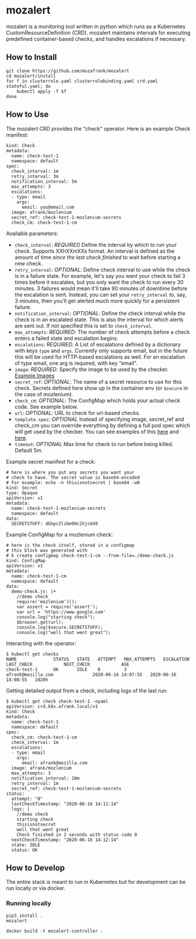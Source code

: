# mozalert

mozalert is a monitoring tool written in python which runs as a Kubernetes CustomResourceDefinition (CRD). mozalert maintains intervals for executing predefined container-based checks, and handles escalations if necessary.

## How to Install

```
git clone https://github.com/mozafrank/mozalert
cd mozalert/install
for f in clusterrole.yaml clusterrolebinding.yaml crd.yaml stateful.yaml; do
    kubectl apply -f $f
done
```

## How to Use

The mozalert CRD provides the "check" operator. Here is an example Check manifest:
```
kind: Check
metadata:
  name: check-test-1
  namespace: default
spec:
  check_interval: 1m
  retry_interval: 3m
  notification_interval: 5m
  max_attempts: 3
  escalations:
  - type: email
    args:
      email: you@email.com
  image: afrank/mozlenium
  secret_ref: check-test-1-mozlenium-secrets
  check_cm: check-test-1-cm
```
Available parameters:
* `check_interval`:
  *REQUIRED* Define the interval by which to run your check. Supports XXhXXmXXs format. An interval is defined as the amount of time _since the last check finished_ to wait before starting a new check.
* `retry_interval`:
  *OPTIONAL*: Define check interval to use while the check is in a failure state. For example, let's say you want your check to fail 3 times before it escalates, but you only want the check to run every 30 minutes. 3 failures would mean it'll take 90 minutes of downtime before the escalation is sent. Instead, you can set your `retry_interval` to, say, 3 minutes, then you'll get alerted much more quickly for a persistent failure.
* `notification_interval`:
  *OPTIONAL*: Define the check interval while the check is in an escalated state. This is also the interval for which alerts are sent out. If not specified this is set to `check_interval`.
* `max_attempts`:
  *REQUIRED*: The number of check attempts before a check enters a failed state and escalation begins.
* `escalations`: 
  *REQUIRED*: A List of escalations defined by a dictionary with keys `type` and `args`. Currently only supports email, but in the future this will be used for HTTP-based escalations as well. For an escalation of type email, one arg is required, with key "email".
* `image`:
  *REQUIRED*: Specify the image to be used by the checker. [Example Images](https://github.com/mozafrank/mozalert/tree/master/checkers)
* `secret_ref`:
  *OPTIONAL*: The name of a secret resource to use for this check. Secrets defined here show up in the container env (or `$secure` in the case of mozlenium).
* `check_cm`:
  *OPTIONAL*: The ConfigMap which holds your actual check code. See example below.
* `url`:
  *OPTIONAL*: URL to check for url-based checks.
* `template.spec`: 
  *OPTIONAL* Instead of specifying image, secret_ref and check_cm you can override everything by defining a full pod spec which will get used by the checker. You can see examples of this [here](https://github.com/mozafrank/mozalert/blob/master/examples/test-1-with-cm.yaml) and [here](https://github.com/mozafrank/mozalert/blob/master/examples/test-1-with-secret.yaml).
* `timeout`:
  *OPTIONAL* Max time for check to run before being killed. Default 5m.

Example secret manifest for a check:
```
# here is where you put any secrets you want your
# check to have. The secret value is base64-encoded
# For example: echo -n thisisnotsecret | base64 -w0
kind: Secret
type: Opaque
apiVersion: v1
metadata:
  name: check-test-1-mozlenium-secrets
  namespace: default
data:
  SECRETSTUFF: dGhpc2lzbm90c2VjcmV0
```

Example ConfigMap for a mozlenium check:
```
# here is the check itself, stored in a configmap
# this block was generated with
# k create configmap check-test-1-cm --from-file=./demo-check.js
kind: ConfigMap
apiVersion: v1
metadata:
  name: check-test-1-cm
  namespace: default
data:
  demo-check.js: |+
    //demo check
    require('mozlenium')();
    var assert = require('assert');
    var url = 'https://www.google.com'
    console.log("starting check");
    $browser.get(url);
    console.log($secure.SECRETSTUFF);
    console.log("well that went great");
```

Interacting with the operator:
```
$ kubectl get checks
NAME              STATUS   STATE   ATTEMPT   MAX_ATTEMPTS   ESCALATION                       LAST_CHECK            NEXT_CHECK            AGE
check-test-1      OK       IDLE    0         3              afrank@mozilla.com               2020-06-16 14:07:55   2020-06-16 14:08:55   2d20h
```

Getting detailed output from a check, including logs of the last run:
```
$ kubectl get check check-test-1 -oyaml
apiVersion: crd.k8s.afrank.local/v1
kind: Check
metadata:
  name: check-test-1
  namespace: default
spec:
  check_cm: check-test-1-cm
  check_interval: 1m
  escalations:
  - type: email
    args:
      email: afrank@mozilla.com
  image: afrank/mozlenium
  max_attempts: 3
  notification_interval: 10m
  retry_interval: 1m
  secret_ref: check-test-1-mozlenium-secrets
status:
  attempt: "0"
  lastCheckTimestamp: "2020-06-16 14:11:14"
  logs: |
    //demo check
    starting check
    thisisnotsecret
    well that went great
    Check finished in 2 seconds with status code 0
  nextCheckTimestamp: "2020-06-16 14:12:14"
  state: IDLE
  status: OK
```

## How to Develop

The entire stack is meant to run in Kubernetes but for development can be run locally or via docker.

### Running locally

```
pip3 install .
mozalert
```

```
docker build -t mozalert-controller .
```
